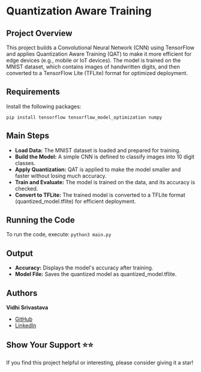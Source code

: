 # Quantization Aware Training
## Project Overview
This project builds a Convolutional Neural Network (CNN) using TensorFlow and applies Quantization Aware Training (QAT) to make it more efficient for edge devices (e.g., mobile or IoT devices). The model is trained on the MNIST dataset, which contains images of handwritten digits, and then converted to a TensorFlow Lite (TFLite) format for optimized deployment.

## Requirements
Install the following packages:

`pip install tensorflow tensorflow_model_optimization numpy`

## Main Steps

- **Load Data:** The MNIST dataset is loaded and prepared for training.
- **Build the Model:** A simple CNN is defined to classify images into 10 digit classes.
- **Apply Quantization:** QAT is applied to make the model smaller and faster without losing much accuracy.
- **Train and Evaluate:** The model is trained on the data, and its accuracy is checked.
- **Convert to TFLite:** The trained model is converted to a TFLite format (quantized_model.tflite) for efficient deployment.

## Running the Code

To run the code, execute: `python3 main.py`

## Output
- **Accuracy:** Displays the model's accuracy after training.
- **Model File:** Saves the quantized model as quantized_model.tflite.

## Authors

**Vidhi Srivastava**

- [GitHub](https://github.com/Vidhi0229)
- [LinkedIn](https://www.linkedin.com/in/vidhisrivastava01/)

## Show Your Support ⭐️⭐️
If you find this project helpful or interesting, please consider giving it a star!


